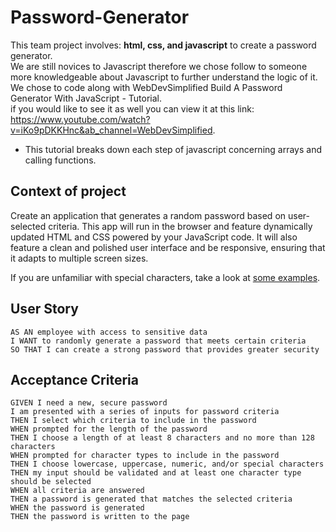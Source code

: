 # Password-Generator
This team project involves: <strong>html, css, and javascript</strong> to create a password generator.
<br>
We are still novices to Javascript therefore we chose follow to someone more knowledgeable about Javascript to further understand the logic of it.
<br>
We chose to code along with WebDevSimplified Build A Password Generator With JavaScript - Tutorial.
<br>
if you would like to see it as well you can view it at this link: https://www.youtube.com/watch?v=iKo9pDKKHnc&ab_channel=WebDevSimplified.
<br>
* This tutorial breaks down each step of javascript concerning arrays and calling functions.

<h2> Context of project</h2>
Create an application that generates a random password based on user-selected criteria. This app will run in the browser and feature dynamically updated HTML and CSS powered by your JavaScript code. It will also feature a clean and polished user interface and be responsive, ensuring that it adapts to multiple screen sizes.

If you are unfamiliar with special characters, take a look at [some examples](https://www.owasp.org/index.php/Password_special_characters).

## User Story

```
AS AN employee with access to sensitive data
I WANT to randomly generate a password that meets certain criteria
SO THAT I can create a strong password that provides greater security
```

## Acceptance Criteria

```
GIVEN I need a new, secure password
I am presented with a series of inputs for password criteria
THEN I select which criteria to include in the password
WHEN prompted for the length of the password
THEN I choose a length of at least 8 characters and no more than 128 characters
WHEN prompted for character types to include in the password
THEN I choose lowercase, uppercase, numeric, and/or special characters
THEN my input should be validated and at least one character type should be selected
WHEN all criteria are answered
THEN a password is generated that matches the selected criteria
WHEN the password is generated
THEN the password is written to the page
```
